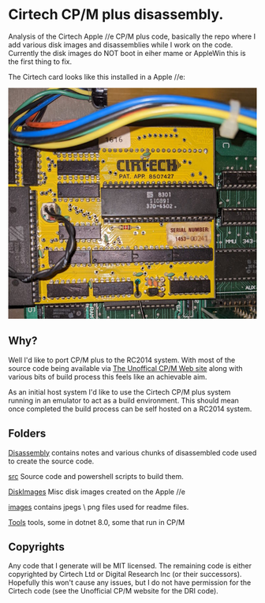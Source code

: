 # Cirtech CP/M plus disassembly.
Analysis of the Cirtech Apple //e CP/M plus code, basically the repo where I add
various disk images and disassemblies while I work on the code. Currently the disk images do NOT boot
in eiher mame or AppleWin this is the first thing to fix.

The Cirtech card looks like this installed in a Apple //e:

![Cirtech card](images/CirtechCard.jpg)

## Why?
Well I'd like to port CP/M plus to the RC2014 system. With most of the source code being available 
via [The Unoffical CP/M Web site](http://www.cpm.z80.de/) along with various bits of build process
this feels like an achievable aim.

As an initial host system I'd like to use the Cirtech CP/M plus system running in an emulator to act as a build environment.
This should mean once completed the build process can be self hosted on a RC2014 system.

## Folders

[Disassembly](Disassembly\README.md) contains notes and various chunks of  disassembled code used to create the source code.

[src](src\README.md) Source code and powershell scripts to build them.

[DiskImages](DiskImages\README.md) Misc disk images created on the Apple //e

[images](images) contains jpegs \ png files used for readme files.

[Tools](Tools\README.md) tools, some in dotnet 8.0, some that run in CP/M

## Copyrights
Any code that I generate will be MIT licensed.
The remaining code is either copyrighted by Cirtech Ltd or Digital Research Inc (or their successors). 
Hopefully this won't cause any issues, but I do not have permission for the Cirtech code (see the Unofficial CP/M website for the DRI code).
